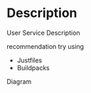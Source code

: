 # Description

User Service Description

recommendation
try using

* Justfiles
* Buildpacks

Diagram

